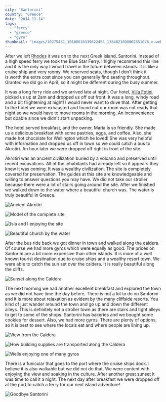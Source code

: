 ```yaml
---
city: "Santorini"
country: "Greece"
date: "2014-11-14"
tags:
  - "ferry"
  - "greece"
  - "gyro"
thumbnail: "images/10275431_10100616339622454_1384821890002551076_o.webp"
---
```


After we left [Rhodes](http://youngmodernmama.com/2014/11/traveling-abroad-rhodes/ "Traveling Abroad: Rhodes") it was on to the next Greek island, Santorini. Instead of a high speed ferry we took the Blue Star Ferry. I highly recommend this line and it is the only way I would travel in the future between islands. It is like a cruise ship and very roomy. We reserved seats, though I don't think it is worth the extra cost since you can generally find seating throughout. Granted we did go in April, so it might be different during the busy summer.

It was a long ferry ride and we arrived late at night. Our hotel, [Villa Fotini](http://santorinivilla.com/), picked us up at 2am and dropped us off out front. It was a long, windy road and a bit frightening at night! I would never want to drive that. After getting to the hotel we were exhausted and found out our room was not ready that night so we would have to move rooms in the morning. An inconvenience but doable since we didn't start unpacking.

The hotel served breakfast, and the owner, Maria is so friendly. She made us a delicious breakfast with some pastries, eggs, and coffee. Also, she made hot chocolate for Wellington which he loved! She was very helpful with information and dropped us off in town so we could catch a bus to Akrotiri. An hour later we were dropped off right in front of the site.

Akrotiri was an ancient civilization buried by a volcano and preserved until recent excavations. All of the inhabitants had already left so it appears they knew it was coming. It was a wealthy civilization. The site is completely covered for preservation. The guides at this site are knowledgeable and willing to answer questions you may have. We did not take our stroller because there were a lot of stairs going around the site. After we finished we walked down to the water where a beautiful church was. The water is truly beautiful in Greece.

![Ancient Akrotiri ](images/10387076_10100616373444674_1654628670287220847_o.webp)

![Model of the complete site ](images/10339398_10100616373000564_2380320055264347734_o.webp)

![Isla and I enjoying the site ](images/10258589_10100616373923714_1512025613553452730_o.webp)

![Beautiful church by the water ](images/1913291_10100616371279014_8122851612237809172_o.webp)

After the bus ride back we got dinner in town and walked along the caldera. Of course we had more gyros which were equally as good. The prices on Santorini are a bit more expensive than other islands. It is more of a well known tourist destination due to cruise ships and a wealthy resort town. We were able to catch the sun set over the caldera. It is really beautiful along the cliffs.

![Sunset along the Caldera](images/10333408_10100616345929814_6807754991468184082_o.webp)

The next morning we had another excellent breakfast and explored the town as we did not have time the day before. There is not a lot to do on Santorini and it is more about relaxation as evident by the many cliffside resorts. You kind of just wander around the town and go up and down the different alleys. This is definitely not a stroller town as there are stairs and tight alleys to get to some of the shops. Santorini has bakeries and we bought some cookies for dessert. Also, we had more gyros. There are plenty of options, so it is best to see where the locals eat and where people are lining up.

![View from the Caldera](images/10265492_10100616358100424_6538745381612269474_o.webp)

![How building supplies are transported along the Caldera](images/10298491_10100616342242204_7214106487752874359_o.webp)

![Wells enjoying one of many gyros](images/10317834_10100616329407924_6583224126251929925_o.webp)

There is a funicular that goes to the port where the cruise ships dock. I believe it is also walkable but we did not do that. We were content with enjoying the view and soaking in the culture. After another great sunset it was time to call it a night. The next day after breakfast we were dropped off at the port to catch a ferry for our next island adventure!

![Goodbye Santorini ](images/10275431_10100616339622454_1384821890002551076_o.webp)
